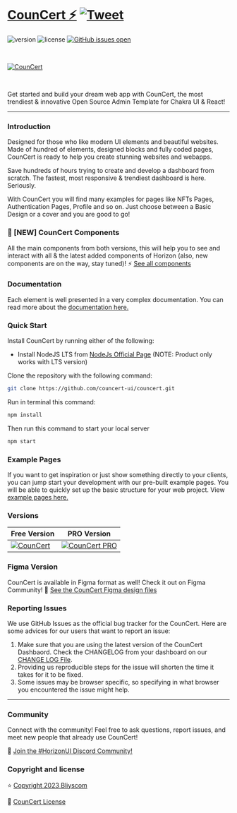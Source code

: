 # [CounCert ⚡️](https://councert-ui.com/councert) [![Tweet](https://img.shields.io/twitter/url/http/shields.io.svg?style=social&logo=twitter)](https://twitter.com/intent/tweet?url=https://councert-ui.com/&text=Check%20Horizon%20UI,%20the%20trendiest%20open-source%20admin%20template%20for%20Chakra%20UI%20&%20React!)

![version](https://img.shields.io/badge/version-2.0.0-brightgreen.svg)
![license](https://img.shields.io/badge/license-MIT-blue.svg)
[![GitHub issues open](https://img.shields.io/github/issues/councert-ui/councert.svg?maxAge=2592000)](https://github.com/councert-ui/councert/issues?q=is%3Aopen+is%3Aissue)

<p>&nbsp;</p>

[<img alt="CounCert" src="https://i.ibb.co/fdyTwz1/introduction-image-2.png" /> ](https://github.com/councert-ui/councert)

<p>&nbsp;</p>


Get started and build your dream web app with CounCert, the most trendiest &
innovative Open Source Admin Template for Chakra UI & React!

---

### Introduction

Designed for those who like modern UI elements and beautiful websites. Made of
hundred of elements, designed blocks and fully coded pages, CounCert is ready
to help you create stunning websites and webapps.

Save hundreds of hours trying to create and develop a dashboard from scratch.
The fastest, most responsive & trendiest dashboard is here. Seriously.

With CounCert you will find many examples for pages like NFTs Pages,
Authentication Pages, Profile and so on. Just choose between a Basic Design or a
cover and you are good to go!

### 🎉 [NEW] CounCert Components
All the main components from both versions, this will help you to see and interact with all & the latest added components of Horizon (also, new components are on the way, stay tuned)! ⚡️
<a href="https://councert-ui.com/components/?ref=readme-horizon" target="_blank">See all components</a>


### Documentation

Each element is well presented in a very complex documentation. You can read
more about the <a href="https://councert-ui.com/documentation/docs/introduction?ref=readme-horizon" target="_blank">documentation
here.</a>

### Quick Start

Install CounCert by running either of the following:

- Install NodeJS LTS from
  [NodeJs Official Page](https://nodejs.org/en/?ref=horizon-documentation)
  (NOTE: Product only works with LTS version)

Clone the repository with the following command:

```bash
git clone https://github.com/councert-ui/councert.git
```

Run in terminal this command:

```bash
npm install
```

Then run this command to start your local server

```bash
npm start
```

### Example Pages

If you want to get inspiration or just show something directly to your clients,
you can jump start your development with our pre-built example pages. You will
be able to quickly set up the basic structure for your web project. View
<a href="https://councert-ui.com/councert/?ref=readme-horizon" target="_blank">example
pages here.</a>

### Versions

| Free Version                                                                                                       | PRO Version                                                                                                               |
| ------------------------------------------------------------------------------------------------------------------ | ------------------------------------------------------------------------------------------------------------------------- |
| [![CounCert](https://i.ibb.co/fdyTwz1/introduction-image-2.png)](https://www.councert-ui.com/?ref=readme-horizon) | [![CounCert PRO](https://i.ibb.co/R6jFKRM/introduction-image-1.png)](https://www.councert-ui.com/pro?ref=readme-horizon) |

### Figma Version

CounCert is available in Figma format as well! Check it out on Figma
Community! 🎨
[See the CounCert Figma design files](https://bit.ly/horizon-figma)

### Reporting Issues

We use GitHub Issues as the official bug tracker for the CounCert. Here are
some advices for our users that want to report an issue:

1. Make sure that you are using the latest version of the CounCert Dashbaord.
   Check the CHANGELOG from your dashboard on our
   [CHANGE LOG File](https://github.com/councert-ui/councert/blob/main/CHANGELOG.md?ref=readme-horizon).
2. Providing us reproducible steps for the issue will shorten the time it takes
   for it to be fixed.
3. Some issues may be browser specific, so specifying in what browser you
   encountered the issue might help.

---

### Community

Connect with the community! Feel free to ask questions, report issues, and meet
new people that already use CounCert!

💬 [Join the #HorizonUI Discord Community!](https://discord.gg/f6tEKFBd4m)

### Copyright and license

⭐️ [Copyright 2023 Bliyscom ](https://www.Bliyscom.com/?ref=readme-horizon)

📄 [CounCert License](https://www.Bliyscom.com/licenses?ref=readme-horizon)
